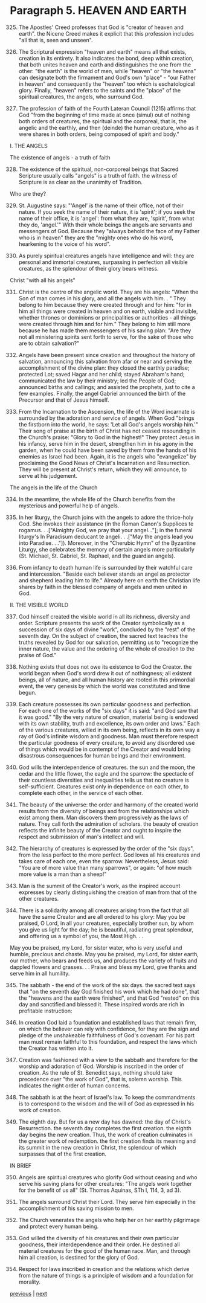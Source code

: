 # Paragraph 5. HEAVEN AND EARTH

325. The Apostles' Creed professes that God is "creator of heaven and earth". the Nicene Creed makes it explicit that this profession includes "all that is, seen and unseen".

326. The Scriptural expression "heaven and earth" means all that exists, creation in its entirety. It also indicates the bond, deep within creation, that both unites heaven and earth and distinguishes the one from the other: "the earth" is the world of men, while "heaven" or "the heavens" can designate both the firmament and God's own "place" - "our Father in heaven" and consequently the "heaven" too which is eschatological glory. Finally, "heaven" refers to the saints and the "place" of the spiritual creatures, the angels, who surround God.

327. The profession of faith of the Fourth Lateran Council (1215) affirms that God "from the beginning of time made at once (simul) out of nothing both orders of creatures, the spiritual and the corporeal, that is, the angelic and the earthly, and then (deinde) the human creature, who as it were shares in both orders, being composed of spirit and body."

I. THE ANGELS

The existence of angels - a truth of faith

328. The existence of the spiritual, non-corporeal beings that Sacred Scripture usually calls "angels" is a truth of faith. the witness of Scripture is as clear as the unanimity of Tradition.

Who are they?

329. St. Augustine says: "'Angel' is the name of their office, not of their nature. If you seek the name of their nature, it is 'spirit'; if you seek the name of their office, it is 'angel': from what they are, 'spirit', from what they do, 'angel.'" With their whole beings the angels are servants and messengers of God. Because they "always behold the face of my Father who is in heaven" they are the "mighty ones who do his word, hearkening to the voice of his word".

330. As purely spiritual creatures angels have intelligence and will: they are personal and immortal creatures, surpassing in perfection all visible creatures, as the splendour of their glory bears witness.

Christ "with all his angels"

331. Christ is the centre of the angelic world. They are his angels: "When the Son of man comes in his glory, and all the angels with him. . " They belong to him because they were created through and for him: "for in him all things were created in heaven and on earth, visible and invisible, whether thrones or dominions or principalities or authorities - all things were created through him and for him." They belong to him still more because he has made them messengers of his saving plan: "Are they not all ministering spirits sent forth to serve, for the sake of those who are to obtain salvation?"

332. Angels have been present since creation and throughout the history of salvation, announcing this salvation from afar or near and serving the accomplishment of the divine plan: they closed the earthly paradise; protected Lot; saved Hagar and her child; stayed Abraham's hand; communicated the law by their ministry; led the People of God; announced births and callings; and assisted the prophets, just to cite a few examples. Finally, the angel Gabriel announced the birth of the Precursor and that of Jesus himself.

333. From the Incarnation to the Ascension, the life of the Word incarnate is surrounded by the adoration and service of angels. When God "brings the firstborn into the world, he says: 'Let all God's angels worship him.'" Their song of praise at the birth of Christ has not ceased resounding in the Church's praise: "Glory to God in the highest!" They protect Jesus in his infancy, serve him in the desert, strengthen him in his agony in the garden, when he could have been saved by them from the hands of his enemies as Israel had been. Again, it is the angels who "evangelize" by proclaiming the Good News of Christ's Incarnation and Resurrection. They will be present at Christ's return, which they will announce, to serve at his judgement.

The angels in the life of the Church

334. In the meantime, the whole life of the Church benefits from the mysterious and powerful help of angels.

335. In her liturgy, the Church joins with the angels to adore the thrice-holy God. She invokes their assistance (in the Roman Canon's Supplices te rogamus. . .["Almighty God, we pray that your angel..."]; in the funeral liturgy's In Paradisum deducant te angeli. . .["May the angels lead you into Paradise. . ."]). Moreover, in the "Cherubic Hymn" of the Byzantine Liturgy, she celebrates the memory of certain angels more particularly (St. Michael, St. Gabriel, St. Raphael, and the guardian angels).

336. From infancy to death human life is surrounded by their watchful care and intercession. "Beside each believer stands an angel as protector and shepherd leading him to life." Already here on earth the Christian life shares by faith in the blessed company of angels and men united in God.

II. THE VISIBLE WORLD

337. God himself created the visible world in all its richness, diversity and order. Scripture presents the work of the Creator symbolically as a succession of six days of divine "work", concluded by the "rest" of the seventh day. On the subject of creation, the sacred text teaches the truths revealed by God for our salvation, permitting us to "recognize the inner nature, the value and the ordering of the whole of creation to the praise of God."

338. Nothing exists that does not owe its existence to God the Creator. the world began when God's word drew it out of nothingness; all existent beings, all of nature, and all human history are rooted in this primordial event, the very genesis by which the world was constituted and time begun.

339. Each creature possesses its own particular goodness and perfection. For each one of the works of the "six days" it is said: "and God saw that it was good." "By the very nature of creation, material being is endowed with its own stability, truth and excellence, its own order and laws." Each of the various creatures, willed in its own being, reflects in its own way a ray of God's infinite wisdom and goodness. Man must therefore respect the particular goodness of every creature, to avoid any disordered use of things which would be in contempt of the Creator and would bring disastrous consequences for human beings and their environment.

340. God wills the interdependence of creatures. the sun and the moon, the cedar and the little flower, the eagle and the sparrow: the spectacle of their countless diversities and inequalities tells us that no creature is self-sufficient. Creatures exist only in dependence on each other, to complete each other, in the service of each other.

341. The beauty of the universe: the order and harmony of the created world results from the diversity of beings and from the relationships which exist among them. Man discovers them progressively as the laws of nature. They call forth the admiration of scholars. the beauty of creation reflects the infinite beauty of the Creator and ought to inspire the respect and submission of man's intellect and will.

342. The hierarchy of creatures is expressed by the order of the "six days", from the less perfect to the more perfect. God loves all his creatures and takes care of each one, even the sparrow. Nevertheless, Jesus said: "You are of more value than many sparrows", or again: "of how much more value is a man than a sheep!"

343. Man is the summit of the Creator's work, as the inspired account expresses by clearly distinguishing the creation of man from that of the other creatures.

344. There is a solidarity among all creatures arising from the fact that all have the same Creator and are all ordered to his glory: May you be praised, O Lord, in all your creatures, especially brother sun, by whom you give us light for the day; he is beautiful, radiating great splendour, and offering us a symbol of you, the Most High. . .

May you be praised, my Lord, for sister water, who is very useful and humble, precious and chaste. May you be praised, my Lord, for sister earth, our mother, who bears and feeds us, and produces the variety of fruits and dappled flowers and grasses. . . Praise and bless my Lord, give thanks and serve him in all humility.

345. The sabbath - the end of the work of the six days. the sacred text says that "on the seventh day God finished his work which he had done", that the "heavens and the earth were finished", and that God "rested" on this day and sanctified and blessed it. These inspired words are rich in profitable instruction:

346. In creation God laid a foundation and established laws that remain firm, on which the believer can rely with confidence, for they are the sign and pledge of the unshakeable faithfulness of God's covenant. For his part man must remain faithful to this foundation, and respect the laws which the Creator has written into it.

347. Creation was fashioned with a view to the sabbath and therefore for the worship and adoration of God. Worship is inscribed in the order of creation. As the rule of St. Benedict says, nothing should take precedence over "the work of God", that is, solemn worship. This indicates the right order of human concerns.

348. The sabbath is at the heart of Israel's law. To keep the commandments is to correspond to the wisdom and the will of God as expressed in his work of creation.

349. The eighth day. But for us a new day has dawned: the day of Christ's Resurrection. the seventh day completes the first creation. the eighth day begins the new creation. Thus, the work of creation culminates in the greater work of redemption. the first creation finds its meaning and its summit in the new creation in Christ, the splendour of which surpasses that of the first creation.

IN BRIEF

350. Angels are spiritual creatures who glorify God without ceasing and who serve his saving plans for other creatures: "The angels work together for the benefit of us all" (St. Thomas Aquinas, STh I, 114, 3, ad 3).

351. The angels surround Christ their Lord. They serve him especially in the accomplishment of his saving mission to men.

352. The Church venerates the angels who help her on her earthly pilgrimage and protect every human being.

353. God willed the diversity of his creatures and their own particular goodness, their interdependence and their order. He destined all material creatures for the good of the human race. Man, and through him all creation, is destined for the glory of God.

354. Respect for laws inscribed in creation and the relations which derive from the nature of things is a principle of wisdom and a foundation for morality.

[previous](https://github.com/Tenari/non-fiction/blob/master/catechism/__P19.md) | [next](https://github.com/Tenari/non-fiction/blob/master/catechism/__P1B.md)